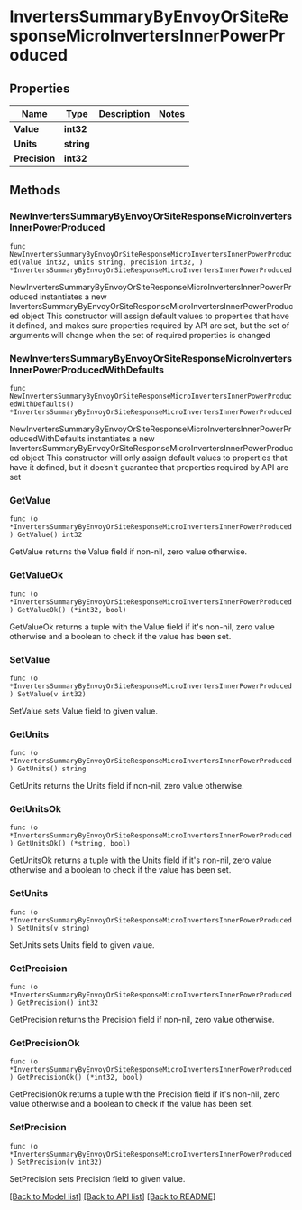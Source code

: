 # InvertersSummaryByEnvoyOrSiteResponseMicroInvertersInnerPowerProduced

## Properties

Name | Type | Description | Notes
------------ | ------------- | ------------- | -------------
**Value** | **int32** |  | 
**Units** | **string** |  | 
**Precision** | **int32** |  | 

## Methods

### NewInvertersSummaryByEnvoyOrSiteResponseMicroInvertersInnerPowerProduced

`func NewInvertersSummaryByEnvoyOrSiteResponseMicroInvertersInnerPowerProduced(value int32, units string, precision int32, ) *InvertersSummaryByEnvoyOrSiteResponseMicroInvertersInnerPowerProduced`

NewInvertersSummaryByEnvoyOrSiteResponseMicroInvertersInnerPowerProduced instantiates a new InvertersSummaryByEnvoyOrSiteResponseMicroInvertersInnerPowerProduced object
This constructor will assign default values to properties that have it defined,
and makes sure properties required by API are set, but the set of arguments
will change when the set of required properties is changed

### NewInvertersSummaryByEnvoyOrSiteResponseMicroInvertersInnerPowerProducedWithDefaults

`func NewInvertersSummaryByEnvoyOrSiteResponseMicroInvertersInnerPowerProducedWithDefaults() *InvertersSummaryByEnvoyOrSiteResponseMicroInvertersInnerPowerProduced`

NewInvertersSummaryByEnvoyOrSiteResponseMicroInvertersInnerPowerProducedWithDefaults instantiates a new InvertersSummaryByEnvoyOrSiteResponseMicroInvertersInnerPowerProduced object
This constructor will only assign default values to properties that have it defined,
but it doesn't guarantee that properties required by API are set

### GetValue

`func (o *InvertersSummaryByEnvoyOrSiteResponseMicroInvertersInnerPowerProduced) GetValue() int32`

GetValue returns the Value field if non-nil, zero value otherwise.

### GetValueOk

`func (o *InvertersSummaryByEnvoyOrSiteResponseMicroInvertersInnerPowerProduced) GetValueOk() (*int32, bool)`

GetValueOk returns a tuple with the Value field if it's non-nil, zero value otherwise
and a boolean to check if the value has been set.

### SetValue

`func (o *InvertersSummaryByEnvoyOrSiteResponseMicroInvertersInnerPowerProduced) SetValue(v int32)`

SetValue sets Value field to given value.


### GetUnits

`func (o *InvertersSummaryByEnvoyOrSiteResponseMicroInvertersInnerPowerProduced) GetUnits() string`

GetUnits returns the Units field if non-nil, zero value otherwise.

### GetUnitsOk

`func (o *InvertersSummaryByEnvoyOrSiteResponseMicroInvertersInnerPowerProduced) GetUnitsOk() (*string, bool)`

GetUnitsOk returns a tuple with the Units field if it's non-nil, zero value otherwise
and a boolean to check if the value has been set.

### SetUnits

`func (o *InvertersSummaryByEnvoyOrSiteResponseMicroInvertersInnerPowerProduced) SetUnits(v string)`

SetUnits sets Units field to given value.


### GetPrecision

`func (o *InvertersSummaryByEnvoyOrSiteResponseMicroInvertersInnerPowerProduced) GetPrecision() int32`

GetPrecision returns the Precision field if non-nil, zero value otherwise.

### GetPrecisionOk

`func (o *InvertersSummaryByEnvoyOrSiteResponseMicroInvertersInnerPowerProduced) GetPrecisionOk() (*int32, bool)`

GetPrecisionOk returns a tuple with the Precision field if it's non-nil, zero value otherwise
and a boolean to check if the value has been set.

### SetPrecision

`func (o *InvertersSummaryByEnvoyOrSiteResponseMicroInvertersInnerPowerProduced) SetPrecision(v int32)`

SetPrecision sets Precision field to given value.



[[Back to Model list]](../README.md#documentation-for-models) [[Back to API list]](../README.md#documentation-for-api-endpoints) [[Back to README]](../README.md)


